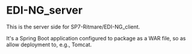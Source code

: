 # EDI-NG_server
This is the server side for SP7-Ritmare/EDI-NG_client.

It's a Spring Boot application configured to package as a WAR file, so as allow deployment to, e.g., Tomcat.
